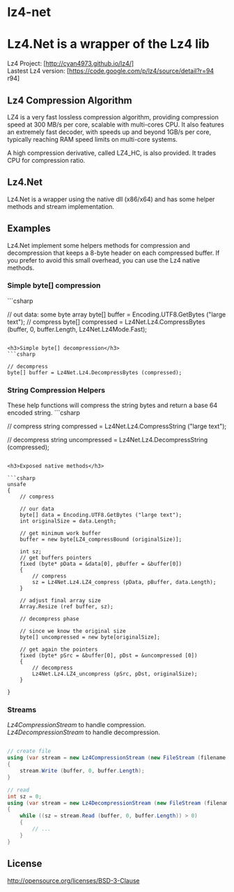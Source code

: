 lz4-net
=======
<h1>Lz4.Net is a wrapper of the Lz4 lib</h1>

Lz4 Project: [http://cyan4973.github.io/lz4/]<br/>
Lastest Lz4 version: [https://code.google.com/p/lz4/source/detail?r=94 r94]

<h2>Lz4 Compression Algorithm</h2>
LZ4 is a very fast lossless compression algorithm, providing compression speed at 300 MB/s per core, scalable with multi-cores CPU. It also features an extremely fast decoder, with speeds up and beyond 1GB/s per core, typically reaching RAM speed limits on multi-core systems.

A high compression derivative, called LZ4_HC, is also provided. It trades CPU for compression ratio.

<h2>Lz4.Net</h2>
Lz4.Net is a wrapper using the native dll (x86/x64) and has some helper methods and stream implementation.

<h2>Examples</h2>

Lz4.Net implement some helpers methods for compression and decompression that keeps a 8-byte header on each compressed buffer.
If you prefer to avoid this small overhead, you can use the Lz4 native methods.

<h3>Simple byte[] compression</h3>
```csharp

// out data:  some byte array
byte[] buffer = Encoding.UTF8.GetBytes ("large text");
// compress
byte[] compressed = Lz4Net.Lz4.CompressBytes (buffer, 0, buffer.Length, Lz4Net.Lz4Mode.Fast);

```

<h3>Simple byte[] decompression</h3>
```csharp

// decompress
byte[] buffer = Lz4Net.Lz4.DecompressBytes (compressed);

```

<h3>String Compression Helpers</h3>
These help functions will compress the string bytes and return a base 64 encoded string.
```csharp

// compress
string compressed = Lz4Net.Lz4.CompressString ("large text");

// decompress
string uncompressed = Lz4Net.Lz4.DecompressString (compressed);
```

<h3>Exposed native methods</h3>

```csharp
unsafe
{
    // compress 

    // our data 
    byte[] data = Encoding.UTF8.GetBytes ("large text");
    int originalSize = data.Length;

    // get minimum work buffer 
    buffer = new byte[LZ4_compressBound (originalSize)];

    int sz;
    // get buffers pointers
    fixed (byte* pData = &data[0], pBuffer = &buffer[0])
    {
        // compress
        sz = Lz4Net.Lz4.LZ4_compress (pData, pBuffer, data.Length); 
    }

    // adjust final array size
    Array.Resize (ref buffer, sz);

    // decompress phase

    // since we know the original size
    byte[] uncompressed = new byte[originalSize];

    // get again the pointers
    fixed (byte* pSrc = &buffer[0], pDst = &uncompressed [0])
    {
        // decompress
        Lz4Net.Lz4.LZ4_uncompress (pSrc, pDst, originalSize);
    }

}

```


<h3>Streams</h3>

<i>Lz4CompressionStream</i> to handle compression.<br/>
<i>Lz4DecompressionStream</i>  to handle decompression.

```csharp

// create file
using (var stream = new Lz4CompressionStream (new FileStream (filename, FileMode.Create), 1 << 18, Lz4Mode.HighCompression, true))
{
    stream.Write (buffer, 0, buffer.Length);
}

// read                
int sz = 0;
using (var stream = new Lz4DecompressionStream (new FileStream (filename, FileMode.Open), true))
{ 
    while ((sz = stream.Read (buffer, 0, buffer.Length)) > 0)
    {
        // ...
    }
}

```

## License
http://opensource.org/licenses/BSD-3-Clause

